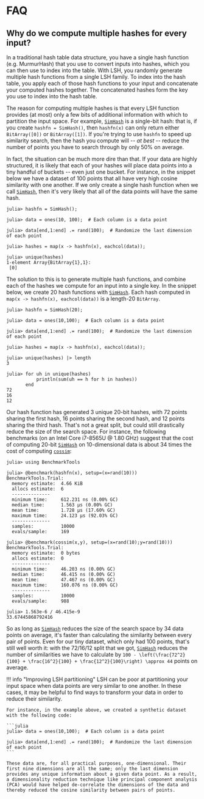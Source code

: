 # FAQ

## Why do we compute multiple hashes for every input?
In a traditional hash table data structure, you have a single hash function (e.g. MurmurHash) that you use to convert inputs into hashes, which you can then use to index into the table. With LSH, you randomly generate multiple hash functions from a single LSH family. To index into the hash table, you apply each of those hash functions to your input and concatenate your computed hashes together. The concatenated hashes form the key you use to index into the hash table.

The reason for computing multiple hashes is that every LSH function provides (at most) only a few bits of additional information with which to partition the input space. For example, [`SimHash`](@ref) is a single-bit hash: that is, if you create `hashfn = SimHash()`, then `hashfn(x)` can only return either `BitArray([0])` or `BitArray([1])`. If you're trying to use `hashfn` to speed up similarity search, then the hash you compute will -- *at best* -- reduce the number of points you have to search through by only 50% on average.

In fact, the situation can be much more dire than that. If your data are highly structured, it is likely that each of your hashes will place data points into a tiny handful of buckets -- even just one bucket. For instance, in the snippet below we have a dataset of 100 points that all have very high cosine similarity with one another. If we only create a single hash function when we call [`SimHash`](@ref), then it's very likely that all of the data points will have the same hash.

```jldoctest; setup = :(using LSH, Random; Random.seed!(0))
julia> hashfn = SimHash();

julia> data = ones(10, 100);  # Each column is a data point

julia> data[end,1:end] .= rand(100);  # Randomize the last dimension of each point

julia> hashes = map(x -> hashfn(x), eachcol(data));

julia> unique(hashes)
1-element Array{BitArray{1},1}:
 [0]
```

The solution to this is to generate multiple hash functions, and combine each of the hashes we compute for an input into a single key. In the snippet below, we create 20 hash functions with [`SimHash`](@ref). Each hash computed in `map(x -> hashfn(x), eachcol(data))` is a length-20 `BitArray`.


```jldoctest; setup = :(using LSH, Random; Random.seed!(0))
julia> hashfn = SimHash(20);

julia> data = ones(10,100);  # Each column is a data point

julia> data[end,1:end] .= rand(100);  # Randomize the last dimension of each point

julia> hashes = map(x -> hashfn(x), eachcol(data));

julia> unique(hashes) |> length
3

julia> for uh in unique(hashes)
           println(sum(uh == h for h in hashes))
       end
72
16
12
```

Our hash function has generated 3 unique 20-bit hashes, with 72 points sharing the first hash, 16 points sharing the second hash, and 12 points sharing the third hash. That's not a great split, but could still drastically reduce the size of the search space. For instance, the following benchmarks (on an Intel Core i7-8565U @ 1.80 GHz) suggest that the cost of computing 20-bit [`SimHash`](@ref) on 10-dimensional data is about 34 times the cost of computing [`cossim`](@ref):

```
julia> using BenchmarkTools

julia> @benchmark(hashfn(x), setup=(x=rand(10)))
BenchmarkTools.Trial: 
  memory estimate:  4.66 KiB
  allocs estimate:  6
  --------------
  minimum time:     612.231 ns (0.00% GC)
  median time:      1.563 μs (0.00% GC)
  mean time:        1.728 μs (17.60% GC)
  maximum time:     24.123 μs (92.03% GC)
  --------------
  samples:          10000
  evals/sample:     169

julia> @benchmark(cossim(x,y), setup=(x=rand(10);y=rand(10)))
BenchmarkTools.Trial: 
  memory estimate:  0 bytes
  allocs estimate:  0
  --------------
  minimum time:     46.203 ns (0.00% GC)
  median time:      46.415 ns (0.00% GC)
  mean time:        47.467 ns (0.00% GC)
  maximum time:     160.076 ns (0.00% GC)
  --------------
  samples:          10000
  evals/sample:     988

julia> 1.563e-6 / 46.415e-9
33.67445868792416
```

So as long as [`SimHash`](@ref) reduces the size of the search space by 34 data points on average, it's faster than calculating the similarity between every pair of points. Even for our tiny dataset, which only had 100 points, that's still well worth it: with the 72/16/12 split that we got, [`SimHash`](@ref) reduces the number of similarities we have to calculate by ``100 - \left(\frac{72^2}{100} + \frac{16^2}{100} + \frac{12^2}{100}\right) \approx 44`` points on average.

!!! info "Improving LSH partitioning"
    LSH can be poor at partitioning your input space when data points are very similar to one another. In these cases, it may be helpful to find ways to transform your data in order to reduce their similarity.

    For instance, in the example above, we created a synthetic dataset with the following code:

    ```julia
    julia> data = ones(10,100);  # Each column is a data point

    julia> data[end,1:end] .= rand(100);  # Randomize the last dimension of each point 
    ```

    These data are, for all practical purposes, one-dimensional. Their first nine dimensions are all the same; only the last dimension provides any unique information about a given data point. As a result, a dimensionality reduction technique like principal component analysis (PCA) would have helped de-correlate the dimensions of the data and thereby reduced the cosine similarity between pairs of points.



